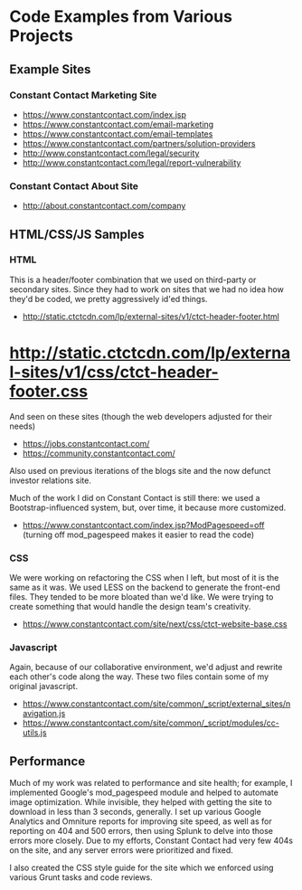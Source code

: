 # Code Examples from Various Projects

## Example Sites

### Constant Contact Marketing Site
* https://www.constantcontact.com/index.jsp
* https://www.constantcontact.com/email-marketing
* https://www.constantcontact.com/email-templates
* https://www.constantcontact.com/partners/solution-providers
* http://www.constantcontact.com/legal/security
* http://www.constantcontact.com/legal/report-vulnerability

### Constant Contact About Site
* http://about.constantcontact.com/company

## HTML/CSS/JS Samples

### HTML

This is a header/footer combination that we used on third-party or secondary sites. Since they had to work on sites that we had no idea how they'd be coded, we pretty aggressively id'ed things.

* http://static.ctctcdn.com/lp/external-sites/v1/ctct-header-footer.html
# http://static.ctctcdn.com/lp/external-sites/v1/css/ctct-header-footer.css

And seen on these sites (though the web developers adjusted for their needs)

* https://jobs.constantcontact.com/
* https://community.constantcontact.com/

Also used on previous iterations of the blogs site and the now defunct investor relations site.

Much of the work I did on Constant Contact is still there: we used a Bootstrap-influenced system, but, over time, it because more customized.

* https://www.constantcontact.com/index.jsp?ModPagespeed=off (turning off mod_pagespeed makes it easier to read the code)

### CSS

We were working on refactoring the CSS when I left, but most of it is the same as it was. We used LESS on the backend to generate the front-end files. They tended to be more bloated than we'd like. We were trying to create something that would handle the design team's creativity.

* https://www.constantcontact.com/site/next/css/ctct-website-base.css

### Javascript

Again, because of our collaborative environment, we'd adjust and rewrite each other's code along the way. These two files contain some of my original javascript.

* https://www.constantcontact.com/site/common/_script/external_sites/navigation.js
* https://www.constantcontact.com/site/common/_script/modules/cc-utils.js

## Performance

Much of my work was related to performance and site health; for example, I implemented Google's mod_pagespeed module and helped to automate image optimization. While invisible, they helped with getting the site to download in less than 3 seconds, generally.
I set up various Google Analytics and Omniture reports for improving site speed, as well as for reporting on 404 and 500 errors, then using Splunk to delve into those errors more closely. Due to my efforts, Constant Contact had very few 404s on the site, and any server errors were prioritized and fixed.

I also created the CSS style guide for the site which we enforced using various Grunt tasks and code reviews.
